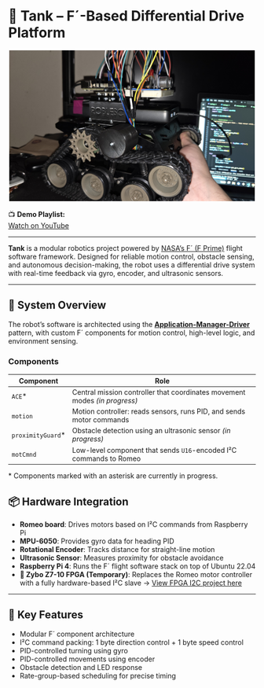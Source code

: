 # 🤖 Tank – F´-Based Differential Drive Platform

<p align="center">
  <img src="img/tank1.jpg" alt="Tank Robot" width="500"/>
</p>

📺 <strong>Demo Playlist:</strong>  
<a href="https://youtube.com/playlist?list=PLc2_zoZcQme6YFMZ-624sp3PF5laEbIG0&si=dT59qtRuxb4fQL4O" target="_blank">Watch on YouTube</a>


---

**Tank** is a modular robotics project powered by <a href="https://github.com/nasa/fprime" target="_blank">NASA’s F´ (F Prime)</a> flight software framework. Designed for reliable motion control, obstacle sensing, and autonomous decision-making, the robot uses a differential drive system with real-time feedback via gyro, encoder, and ultrasonic sensors.


---

## 🧠 System Overview

The robot’s software is architected using the <a href="https://fprime.jpl.nasa.gov/latest/docs/user-manual/design-patterns/app-man-drv/" target="_blank"><strong>Application-Manager-Driver</strong></a> pattern, with custom F´ components for motion control, high-level logic, and environment sensing.

### Components

| Component     | Role                                                                                     |
|---------------|------------------------------------------------------------------------------------------|
| `ACE`*        | Central mission controller that coordinates movement modes *(in progress)*               |
| `motion`      | Motion controller: reads sensors, runs PID, and sends motor commands                     |
| `proximityGuard`* | Obstacle detection using an ultrasonic sensor *(in progress)*                            |
| `motCmnd`     | Low-level component that sends `U16`-encoded I²C commands to Romeo                       |

\* Components marked with an asterisk are currently in progress.


## 📦 Hardware Integration

- **Romeo board**: Drives motors based on I²C commands from Raspberry Pi  
- **MPU-6050**: Provides gyro data for heading PID  
- **Rotational Encoder**: Tracks distance for straight-line motion  
- **Ultrasonic Sensor**: Measures proximity for obstacle avoidance  
- **Raspberry Pi 4**: Runs the F´ flight software stack  on top of Ubuntu 22.04
- **🔧 Zybo Z7-10 FPGA (Temporary)**: Replaces the Romeo motor controller with a fully hardware-based I²C slave
  -> [View FPGA I2C project here](https://github.com/Robles-C/FPrime-Robot/tree/main/verilog)


---

## 🔁 Key Features

- Modular F´ component architecture
- I²C command packing: 1 byte direction control + 1 byte speed control
- PID-controlled turning using gyro
- PID-controlled movements using encoder
- Obstacle detection and LED response
- Rate-group-based scheduling for precise timing
